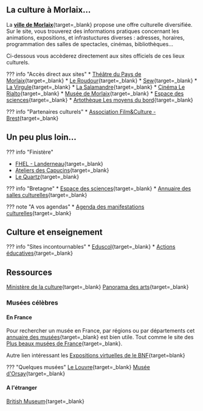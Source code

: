 ## La culture à Morlaix...

La [**ville de Morlaix**](https://www.ville.morlaix.fr/VIVRE-A-MORLAIX/Culture-Loisirs){target=_blank} propose une offre culturelle diversifiée. Sur le site, vous  trouverez des informations pratiques concernant les animations, expositions, et infrastuctures diverses : adresses, horaires, programmation des salles de spectacles, cinémas, bibliothèques...

Ci-dessous vous accèderez directement aux sites officiels de ces lieux culturels.

??? info "Accès direct aux sites"
    * [Théâtre du Pays de Morlaix](https://www.theatre-du-pays-de-morlaix.fr/){target=_blank}
    * [Le Roudour](https://www.espace-roudour.com/){target=_blank}
    * [Sew](https://www.sew-morlaix.com/){target=_blank}
    * [La Virgule](https://www.ville.morlaix.fr/VIVRE-A-MORLAIX/Culture-Loisirs/La-Virgule){target=_blank}
    * [La Salamandre](https://cinemalasalamandre.fr/){target=_blank}
    * [Cinéma Le Rialto](https://www.allocine.fr/seance/salle_gen_csalle=P0357.html){target=_blank}
    * [Musée de Morlaix](https://musee.ville.morlaix.fr/){target=_blank}
    * [Espace des sciences](https://www.espace-sciences.org/morlaix){target=_blank}
    * [Artothèque Les moyens du bord](https://lesmoyensdubord.wordpress.com/){target=_blank}

??? info "Partenaires culturels"
    * [Association Film&Culture - Brest](https://www.film-et-culture.fr/){target=_blank}

    

## Un peu plus loin...

??? info "Finistère"
   * [FHEL - Landerneau](https://www.fonds-culturel-leclerc.fr/){target=_blank}
   * [Ateliers des Capucins](https://www.ateliersdescapucins.fr/fr){target=_blank}
   * [Le Quartz](https://www.lequartz.com/){target=_blank}
    
??? info "Bretagne"
    * [Espace des sciences](https://www.espace-sciences.org/){target=_blank}
    * [Annuaire des salles culturelles](https://www.spectable.com/bretagne/annuaire-culture/salles-spectacles/n_187-l_31.php){target=_blank}

??? note "A vos agendas"
    * [Agenda des manifestations culturelles](https://www.docpourdocs.fr/spip.php?article520){target=_blank}

## Culture et enseignement

??? info "Sites incontournables"
    * [Eduscol](https://eduscol.education.fr/2347/disciplines){target=_blank}
    * [Actions éducatives](https://eduscol.education.fr/100/je-mene-un-projet-avec-mes-eleves){target=_blank}




## Ressources

[Ministère de la culture](https://www.culture.gouv.fr/){target=_blank}
[Panorama des arts](https://panoramadelart.com/){target=_blank}


### Musées célèbres
#### En France
Pour rechercher un musée en France, par régions ou par départements cet [annuaire des musées](https://www.omusee.com/){target=_blank} est bien utile.
Tout comme le site des [Plus beaux musées de France](https://www.les-musees-de-france.fr/){target=_blank}.

Autre lien intéressant les [Expositions virtuelles de le BNF](http://expositions.bnf.fr/){target=blank}

??? "Quelques musées"
[Le Louvre](https://www.louvre.fr/visites-en-ligne){target=_blank}
[Musée d'Orsay](https://www.musee-orsay.fr/fr){target=_blank}


#### A l'étranger
[British Museum](https://www.britishmuseum.org/){target=_blank}



